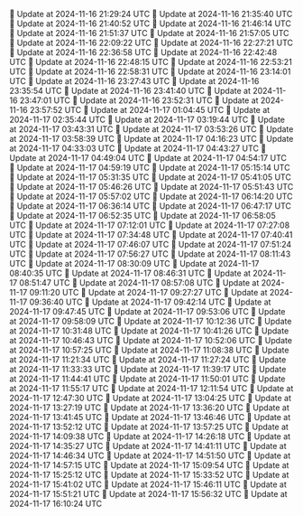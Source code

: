 🔄 Update at 2024-11-16 21:29:24 UTC
🔄 Update at 2024-11-16 21:35:40 UTC
🔄 Update at 2024-11-16 21:40:52 UTC
🔄 Update at 2024-11-16 21:46:14 UTC
🔄 Update at 2024-11-16 21:51:37 UTC
🔄 Update at 2024-11-16 21:57:05 UTC
🔄 Update at 2024-11-16 22:09:22 UTC
🔄 Update at 2024-11-16 22:27:21 UTC
🔄 Update at 2024-11-16 22:36:58 UTC
🔄 Update at 2024-11-16 22:42:48 UTC
🔄 Update at 2024-11-16 22:48:15 UTC
🔄 Update at 2024-11-16 22:53:21 UTC
🔄 Update at 2024-11-16 22:58:31 UTC
🔄 Update at 2024-11-16 23:14:01 UTC
🔄 Update at 2024-11-16 23:27:43 UTC
🔄 Update at 2024-11-16 23:35:54 UTC
🔄 Update at 2024-11-16 23:41:40 UTC
🔄 Update at 2024-11-16 23:47:01 UTC
🔄 Update at 2024-11-16 23:52:31 UTC
🔄 Update at 2024-11-16 23:57:52 UTC
🔄 Update at 2024-11-17 01:04:45 UTC
🔄 Update at 2024-11-17 02:35:44 UTC
🔄 Update at 2024-11-17 03:19:44 UTC
🔄 Update at 2024-11-17 03:43:31 UTC
🔄 Update at 2024-11-17 03:53:26 UTC
🔄 Update at 2024-11-17 03:58:39 UTC
🔄 Update at 2024-11-17 04:16:23 UTC
🔄 Update at 2024-11-17 04:33:03 UTC
🔄 Update at 2024-11-17 04:43:27 UTC
🔄 Update at 2024-11-17 04:49:04 UTC
🔄 Update at 2024-11-17 04:54:17 UTC
🔄 Update at 2024-11-17 04:59:19 UTC
🔄 Update at 2024-11-17 05:15:14 UTC
🔄 Update at 2024-11-17 05:31:35 UTC
🔄 Update at 2024-11-17 05:41:05 UTC
🔄 Update at 2024-11-17 05:46:26 UTC
🔄 Update at 2024-11-17 05:51:43 UTC
🔄 Update at 2024-11-17 05:57:02 UTC
🔄 Update at 2024-11-17 06:14:20 UTC
🔄 Update at 2024-11-17 06:36:14 UTC
🔄 Update at 2024-11-17 06:47:17 UTC
🔄 Update at 2024-11-17 06:52:35 UTC
🔄 Update at 2024-11-17 06:58:05 UTC
🔄 Update at 2024-11-17 07:12:01 UTC
🔄 Update at 2024-11-17 07:27:08 UTC
🔄 Update at 2024-11-17 07:34:48 UTC
🔄 Update at 2024-11-17 07:40:41 UTC
🔄 Update at 2024-11-17 07:46:07 UTC
🔄 Update at 2024-11-17 07:51:24 UTC
🔄 Update at 2024-11-17 07:56:27 UTC
🔄 Update at 2024-11-17 08:11:43 UTC
🔄 Update at 2024-11-17 08:30:09 UTC
🔄 Update at 2024-11-17 08:40:35 UTC
🔄 Update at 2024-11-17 08:46:31 UTC
🔄 Update at 2024-11-17 08:51:47 UTC
🔄 Update at 2024-11-17 08:57:08 UTC
🔄 Update at 2024-11-17 09:11:20 UTC
🔄 Update at 2024-11-17 09:27:27 UTC
🔄 Update at 2024-11-17 09:36:40 UTC
🔄 Update at 2024-11-17 09:42:14 UTC
🔄 Update at 2024-11-17 09:47:45 UTC
🔄 Update at 2024-11-17 09:53:06 UTC
🔄 Update at 2024-11-17 09:58:09 UTC
🔄 Update at 2024-11-17 10:12:36 UTC
🔄 Update at 2024-11-17 10:31:48 UTC
🔄 Update at 2024-11-17 10:41:26 UTC
🔄 Update at 2024-11-17 10:46:43 UTC
🔄 Update at 2024-11-17 10:52:06 UTC
🔄 Update at 2024-11-17 10:57:25 UTC
🔄 Update at 2024-11-17 11:08:38 UTC
🔄 Update at 2024-11-17 11:21:34 UTC
🔄 Update at 2024-11-17 11:27:24 UTC
🔄 Update at 2024-11-17 11:33:33 UTC
🔄 Update at 2024-11-17 11:39:17 UTC
🔄 Update at 2024-11-17 11:44:41 UTC
🔄 Update at 2024-11-17 11:50:01 UTC
🔄 Update at 2024-11-17 11:55:17 UTC
🔄 Update at 2024-11-17 12:11:54 UTC
🔄 Update at 2024-11-17 12:47:30 UTC
🔄 Update at 2024-11-17 13:04:25 UTC
🔄 Update at 2024-11-17 13:27:19 UTC
🔄 Update at 2024-11-17 13:36:20 UTC
🔄 Update at 2024-11-17 13:41:45 UTC
🔄 Update at 2024-11-17 13:46:46 UTC
🔄 Update at 2024-11-17 13:52:12 UTC
🔄 Update at 2024-11-17 13:57:25 UTC
🔄 Update at 2024-11-17 14:09:38 UTC
🔄 Update at 2024-11-17 14:26:18 UTC
🔄 Update at 2024-11-17 14:35:27 UTC
🔄 Update at 2024-11-17 14:41:11 UTC
🔄 Update at 2024-11-17 14:46:34 UTC
🔄 Update at 2024-11-17 14:51:50 UTC
🔄 Update at 2024-11-17 14:57:15 UTC
🔄 Update at 2024-11-17 15:09:54 UTC
🔄 Update at 2024-11-17 15:25:12 UTC
🔄 Update at 2024-11-17 15:33:52 UTC
🔄 Update at 2024-11-17 15:41:02 UTC
🔄 Update at 2024-11-17 15:46:11 UTC
🔄 Update at 2024-11-17 15:51:21 UTC
🔄 Update at 2024-11-17 15:56:32 UTC
🔄 Update at 2024-11-17 16:10:24 UTC
